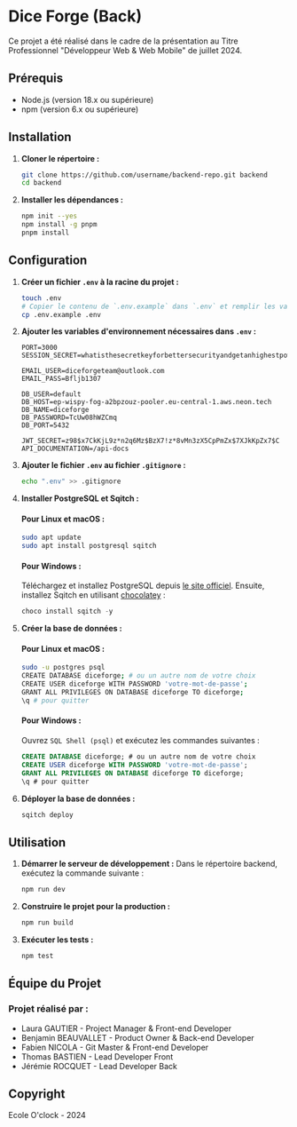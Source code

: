 # Dice Forge (Back)

Ce projet a été réalisé dans le cadre de la présentation au Titre Professionnel "Développeur Web & Web Mobile" de juillet 2024.

## Prérequis

- Node.js (version 18.x ou supérieure)
- npm (version 6.x ou supérieure)

## Installation

1. **Cloner le répertoire :**

    ```bash
    git clone https://github.com/username/backend-repo.git backend
    cd backend
    ```

2. **Installer les dépendances :**

    ```bash
    npm init --yes
    npm install -g pnpm
    pnpm install
    ```

## Configuration

1. **Créer un fichier `.env` à la racine du projet :**

    ```bash
    touch .env
    # Copier le contenu de `.env.example` dans `.env` et remplir les valeurs.
    cp .env.example .env
    ```

2. **Ajouter les variables d'environnement nécessaires dans `.env` :**

    ```env
    PORT=3000
    SESSION_SECRET=whatisthesecretkeyforbettersecurityandgetanhighestpower

    EMAIL_USER=diceforgeteam@outlook.com
    EMAIL_PASS=Bfljb1307

    DB_USER=default
    DB_HOST=ep-wispy-fog-a2bpzouz-pooler.eu-central-1.aws.neon.tech
    DB_NAME=diceforge
    DB_PASSWORD=TcUw08hWZCmq
    DB_PORT=5432

    JWT_SECRET=z98$x7CkKjL9z*n2q6Mz$BzX7!z*8vMn3zX5CpPmZx$7XJkKpZx7$C
    API_DOCUMENTATION=/api-docs
    ```

3. **Ajouter le fichier `.env` au fichier `.gitignore` :**

    ```bash
    echo ".env" >> .gitignore
    ```

4. **Installer PostgreSQL et Sqitch :**

    #### Pour Linux et macOS :
    ```bash
    sudo apt update
    sudo apt install postgresql sqitch
    ```

    #### Pour Windows :
    Téléchargez et installez PostgreSQL depuis [le site officiel](https://www.postgresql.org/download/windows/). Ensuite, installez Sqitch en utilisant [chocolatey](https://chocolatey.org/install) :
    ```powershell
    choco install sqitch -y
    ```

5. **Créer la base de données :**

    #### Pour Linux et macOS :
    ```bash
    sudo -u postgres psql
    CREATE DATABASE diceforge; # ou un autre nom de votre choix
    CREATE USER diceforge WITH PASSWORD 'votre-mot-de-passe';
    GRANT ALL PRIVILEGES ON DATABASE diceforge TO diceforge;
    \q # pour quitter
    ```

    #### Pour Windows :
    Ouvrez `SQL Shell (psql)` et exécutez les commandes suivantes :
    ```sql
    CREATE DATABASE diceforge; # ou un autre nom de votre choix
    CREATE USER diceforge WITH PASSWORD 'votre-mot-de-passe';
    GRANT ALL PRIVILEGES ON DATABASE diceforge TO diceforge;
    \q # pour quitter
    ```

6. **Déployer la base de données :**

    ```bash
    sqitch deploy
    ```

## Utilisation

1. **Démarrer le serveur de développement :**
    Dans le répertoire backend, exécutez la commande suivante :

    ```bash
    npm run dev
    ```

2. **Construire le projet pour la production :**

    ```bash
    npm run build
    ```

3. **Exécuter les tests :**

    ```bash
    npm test
    ```
    
## Équipe du Projet

### Projet réalisé par :

- Laura GAUTIER - Project Manager & Front-end Developer
- Benjamin BEAUVALLET - Product Owner & Back-end Developer
- Fabien NICOLA - Git Master & Front-end Developer
- Thomas BASTIEN - Lead Developer Front
- Jérémie ROCQUET - Lead Developer Back

## Copyright

Ecole O'clock - 2024

